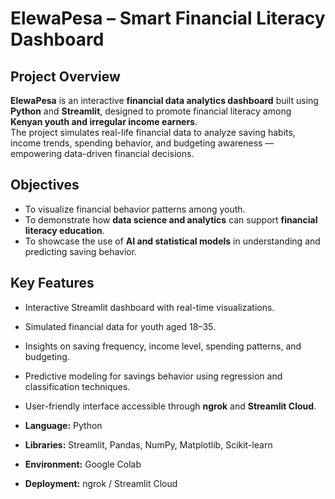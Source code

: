 # ElewaPesa – Smart Financial Literacy Dashboard
## Project Overview
**ElewaPesa** is an interactive **financial data analytics dashboard** built using **Python** and **Streamlit**, designed to promote financial literacy among **Kenyan youth and irregular income earners**.  
The project simulates real-life financial data to analyze saving habits, income trends, spending behavior, and budgeting awareness — empowering data-driven financial decisions.
## Objectives
- To visualize financial behavior patterns among youth.  
- To demonstrate how **data science and analytics** can support **financial literacy education**.  
- To showcase the use of **AI and statistical models** in understanding and predicting saving behavior.  
## Key Features
- Interactive Streamlit dashboard with real-time visualizations.  
- Simulated financial data for youth aged 18–35.  
- Insights on saving frequency, income level, spending patterns, and budgeting.  
- Predictive modeling for savings behavior using regression and classification techniques.  
- User-friendly interface accessible through **ngrok** and **Streamlit Cloud**.  

- **Language:** Python  
- **Libraries:** Streamlit, Pandas, NumPy, Matplotlib, Scikit-learn  
- **Environment:** Google Colab  
- **Deployment:** ngrok / Streamlit Cloud  
